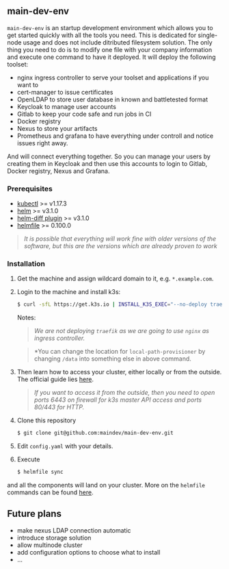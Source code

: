 ## main-dev-env

`main-dev-env` is an startup development environment which allows you to get started quickly with all the tools you need. This is dedicated for single-node usage and does not include ditributed filesystem solution. The only thing you need to do is to modify one file with your company information and execute one command to have it deployed. It will deploy the following toolset:
- nginx ingress controller to serve your toolset and applications if you want to
- cert-manager to issue certificates
- OpenLDAP to store user database in known and battletested format
- Keycloak to manage user accounts
- Gitlab to keep your code safe and run jobs in CI
- Docker registry
- Nexus to store your artifacts
- Prometheus and grafana to have everything under controll and notice issues right away.

And will connect everything together. So you can manage your users by creating them in Keycloak and then use this accounts to login to Gitlab, Docker registry, Nexus and Grafana.

### Prerequisites

- [kubectl](https://kubernetes.io/docs/tasks/tools/install-kubectl/) >= v1.17.3
- [helm](https://github.com/helm/helm#install) >= v3.1.0
- [helm-diff plugin](https://github.com/databus23/helm-diff#install) >= v3.1.0
- [helmfile](https://github.com/roboll/helmfile#installation) >= 0.100.0


> *It is possible that everything will work fine with older versions of the software, but this are the versions which are already proven to work*

### Installation

1. Get the machine and assign wildcard domain to it, e.g. `*.example.com`.

2. Login to the machine and install k3s:

    ```bash
    $ curl -sfL https://get.k3s.io | INSTALL_K3S_EXEC="--no-deploy traefik --default-local-storage-path /data"  sh -s -
    ```

    Notes:

    > *We are not deploying `traefik` as we are going to use `nginx` as ingress controller.*

    > *You can change the location for `local-path-provisioner` by changing `/data` into something else in above command.

2. Then learn how to access your cluster, either locally or from the outside. The official guide lies [here](https://rancher.com/docs/k3s/latest/en/cluster-access/).

    > *If you want to access it from the outside, then you need to open ports 6443 on firewall for k3s master API access and ports 80/443 for HTTP.*

5. Clone this repository

    ```bash
    $ git clone git@github.com:maindev/main-dev-env.git
    ```

6. Edit `config.yaml` with your details.

7. Execute

    ```bash
    $ helmfile sync
    ```

and all the components will land on your cluster. More on the `helmfile` commands can be found [here](https://github.com/roboll/helmfile#cli-reference).

## Future plans

- make nexus LDAP connection automatic
- introduce storage solution
- allow multinode cluster
- add configuration options to choose what to install
- ...